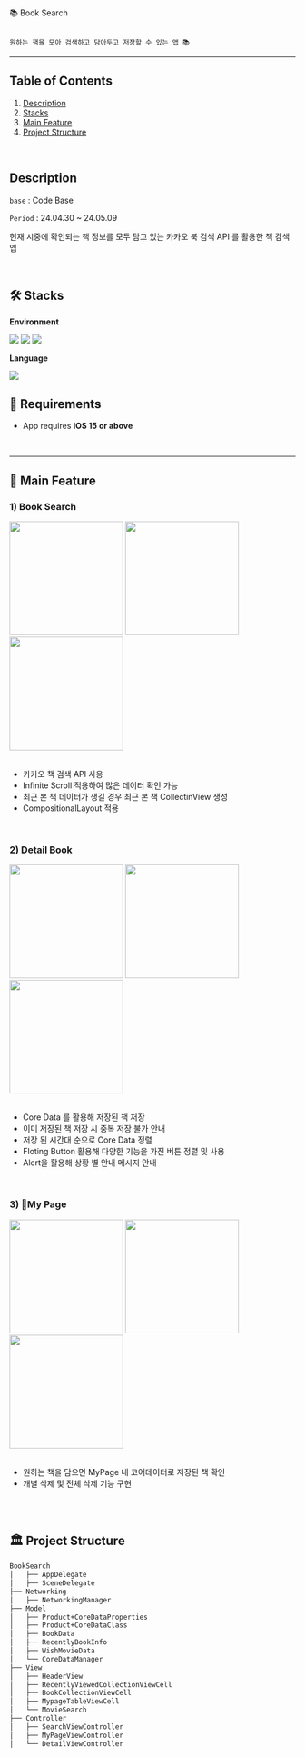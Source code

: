 📚 Book Search

```

원하는 책을 모아 검색하고 담아두고 저장할 수 있는 앱 📚

```

---

## Table of Contents

1. [Description](#%EF%B8%8F-description)
2. [Stacks](#%EF%B8%8F-stacks)
3. [Main Feature](#-main-feature)
4. [Project Structure](#%EF%B8%8F-project-structure)

</br>

## Description

`base` : Code Base

`Period` : 24.04.30 ~ 24.05.09

현재 시중에 확인되는 책 정보를 모두 담고 있는 카카오 북 검색 API 를 활용한 책 검색 앱

</br>

## 🛠️ Stacks

**Environment**

<img src="https://img.shields.io/badge/-Xcode-147EFB?style=flat&logo=xcode&logoColor=white"/> <img src="https://img.shields.io/badge/-git-F05032?style=flat&logo=git&logoColor=white"/> <img src="https://img.shields.io/badge/-github-181717?style=flat&logo=github&logoColor=white"/>

**Language**

<img src="https://img.shields.io/badge/-swift-F05138?style=flat&logo=swift&logoColor=white"/>

</br>

## 🔧 Requirements

- App requires **iOS 15 or above**

</br>

---

## 🎯 Main Feature

### 1) Book Search

<img width="200" src ="https://github.com/SijongKim93/BookSeacrch/assets/158182449/5d7ec8a8-6d1c-47d4-815f-670f7ba4c994">
<img width="200" src ="https://github.com/SijongKim93/BookSeacrch/assets/158182449/ede8f6fc-c525-46e0-9252-3ae80ce13ef2">
<img width="200" src ="https://github.com/SijongKim93/BookSeacrch/assets/158182449/a3ed0266-81a3-4fe0-9a71-e0ffbfd8ef1c"><br><br>

- 카카오 책 검색 API 사용
- Infinite Scroll 적용하여 많은 데이터 확인 가능
- 최근 본 책 데이터가 생길 경우 최근 본 책 CollectinView 생성
- CompositionalLayout 적용

</br>

### 2) Detail Book

<img width="200" src ="https://github.com/SijongKim93/BookSeacrch/assets/158182449/22af1fd9-98ca-4c89-abe8-3b25426b016c">
<img width="200" src ="https://github.com/SijongKim93/BookSeacrch/assets/158182449/d8cb9960-ca47-4e87-a102-47a16aa21fac">
<img width="200" src ="https://github.com/SijongKim93/BookSeacrch/assets/158182449/16377b74-581a-40b0-907d-30a3d4e47484"><br><br>

- Core Data 를 활용해 저장된 책 저장
- 이미 저장된 책 저장 시 중복 저장 불가 안내
- 저장 된 시간대 순으로 Core Data 정렬
- Floting Button 활용해 다양한 기능을 가진 버튼 정렬 및 사용
- Alert을 활용해 상황 별 안내 메시지 안내

</br>

### 3) My Page

<img width="200" src ="https://github.com/SijongKim93/BookSeacrch/assets/158182449/1b14f0fe-4d6c-4b4c-8894-f15a9526806b">
<img width="200" src ="https://github.com/SijongKim93/BookSeacrch/assets/158182449/6a913f45-17b5-447b-a523-8e0a0caf17f5">
<img width="200" src ="https://github.com/SijongKim93/BookSeacrch/assets/158182449/d62f320d-3cb8-416d-8813-1bce3cf2ecaf"><br><br>

- 원하는 책을 담으면 MyPage 내 코어데이터로 저장된 책 확인
- 개별 삭제 및 전체 삭제 기능 구현

</br>

<br>

## 🏛️ Project Structure

```markdown
BookSearch
│   ├── AppDelegate
│   ├── SceneDelegate
├── Networking
│   ├── NetworkingManager
├── Model
│   ├── Product+CoreDataProperties
│   ├── Product+CoreDataClass
│   ├── BookData
│   ├── RecentlyBookInfo
│   ├── WishMovieData
│   └── CoreDataManager
├── View
│   ├── HeaderView
│   ├── RecentlyViewedCollectionViewCell
│   ├── BookCollectionViewCell
│   ├── MypageTableViewCell
│   └── MovieSearch
├── Controller
│   ├── SearchViewController
│   ├── MyPageViewController
│   └── DetailViewController

```

<br>
